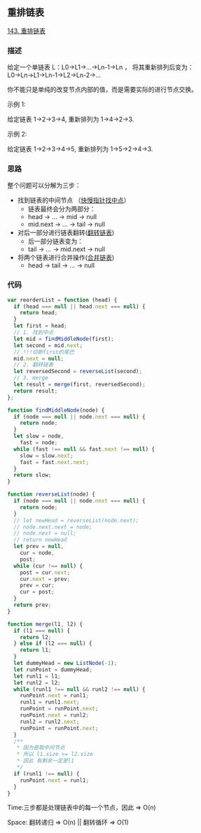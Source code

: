 ## 重排链表

[143. 重排链表](https://leetcode-cn.com/problems/reorder-list/)

### 描述

给定一个单链表 L：L0→L1→…→Ln-1→Ln ，
将其重新排列后变为： L0→Ln→L1→Ln-1→L2→Ln-2→…

你不能只是单纯的改变节点内部的值，而是需要实际的进行节点交换。

示例 1:

给定链表 1->2->3->4, 重新排列为 1->4->2->3.

示例 2:

给定链表 1->2->3->4->5, 重新排列为 1->5->2->4->3.

### 思路

整个问题可以分解为三步：

- 找到链表的中间节点 （[快慢指针找中点](./../链表的中间结点/README.md)）
  - 链表最终会分为两部分：
  - head -> ... -> mid -> null
  - mid.next -> ... -> tail -> null
- 对后一部分进行链表翻转([翻转链表](./../翻转链表/README.md))
  - 后一部分链表变为：
  - tail -> ... -> mid.next -> null
- 将两个链表进行合并操作([合并链表](./../合并两个有序链表/README.md))
  - head -> tail -> ... -> null

### 代码

```js
var reorderList = function (head) {
  if (head === null || head.next === null) {
    return head;
  }
  let first = head;
  // 1. 找到中点
  let mid = findMiddleNode(first);
  let second = mid.next;
  // !!!切断first的尾巴
  mid.next = null;
  // 2. 翻转链表
  let reversedSecond = reverseList(second);
  // 3. merge
  let result = merge(first, reversedSecond);
  return result;
};

function findMiddleNode(node) {
  if (node === null || node.next === null) {
    return node;
  }
  let slow = node,
    fast = node;
  while (fast !== null && fast.next !== null) {
    slow = slow.next;
    fast = fast.next.next;
  }
  return slow;
}

function reverseList(node) {
  if (node === null || node.next === null) {
    return node;
  }
  // let newHead = reverseList(node.next);
  // node.next.next = node;
  // node.next = null;
  // return newHead
  let prev = null,
    cur = node,
    post;
  while (cur !== null) {
    post = cur.next;
    cur.next = prev;
    prev = cur;
    cur = post;
  }
  return prev;
}

function merge(l1, l2) {
  if (l1 === null) {
    return l2;
  } else if (l2 === null) {
    return l1;
  }
  let dummyHead = new ListNode(-1);
  let runPoint = dummyHead;
  let runl1 = l1;
  let runl2 = l2;
  while (runl1 !== null && runl2 !== null) {
    runPoint.next = runl1;
    runl1 = runl1.next;
    runPoint = runPoint.next;
    runPoint.next = runl2;
    runl2 = runl2.next;
    runPoint = runPoint.next;
  }
  /**
   * 因为是取中间节点
   * 所以 l1.size >= l2.size
   * 因此 有剩余一定是l1
   */
  if (runl1 !== null) {
    runPoint.next = runl1;
  }
}
```

Time:三步都是处理链表中的每一个节点，因此 => O(n)

Space: 翻转递归 => O(n) || 翻转循环 => O(1)
